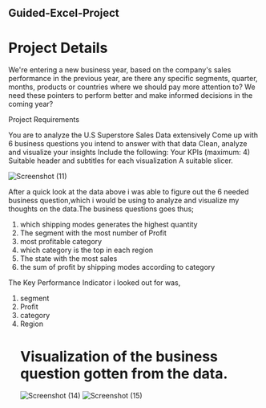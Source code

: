 ## Guided-Excel-Project
# Project Details
 We're entering a new business year, based on the company's sales performance in the previous year, are there any specific 
segments, quarter, months, products or countries where we should pay more attention to? We need these pointers to 
perform better and make informed decisions in the coming year?

Project Requirements

You are to analyze the U.S Superstore Sales Data extensively
Come up with 6 business questions you intend to answer with that data
Clean, analyze and visualize your insights 
Include the following:
Your KPIs (maximum: 4)
Suitable header and subtitles for each visualization
A suitable slicer.

![Screenshot (11)](https://github.com/Ayokunle9x/Guided-Excel-Project/assets/102289870/9572abd3-61fb-4176-b32e-73b060a7a0f1)

After a quick look at the data above i was able to figure out the 6 needed business question,which i would be using to analyze and visualize my thoughts on the data.The business questions goes thus;
<ol>
  <li>which shipping modes generates the highest quantity</li>
  <li>The segment with the most number of Profit</li>
  <li>most profitable category</li>
  <li> which category is the top in each region</li>
  <li>The state with the most sales</li>
  <li>the sum of profit by shipping modes according to category</li>
  </ol>

  The Key Performance Indicator i looked out for was,
  <ol>
    <li>segment</li>
    <li>Profit</li>
    <li>category</li>
    <li>Region</li
 </ol>

   # Visualization of the business question gotten from the data.
   ![Screenshot (14)](https://github.com/Ayokunle9x/Guided-Excel-Project/assets/102289870/800bcc0d-def0-4e2c-b511-b54552ef6577)
   ![Screenshot (15)](https://github.com/Ayokunle9x/Guided-Excel-Project/assets/102289870/66c33ab5-64e2-42a1-a4fc-c1aba40cd218)




   
